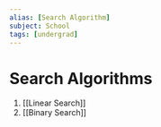 ```yaml
---
alias: [Search Algorithm]
subject: School
tags: [undergrad]
---
```

# Search Algorithms

1. [[Linear Search]]
2. [[Binary Search]]